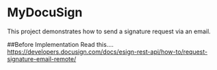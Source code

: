 # MyDocuSign
This project demonstrates how to send a signature request via an email. 


##Before Implementation
Read this....
https://developers.docusign.com/docs/esign-rest-api/how-to/request-signature-email-remote/
